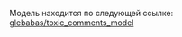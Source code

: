Модель находится по следующей ссылке: [glebabas/toxic_comments_model](https://huggingface.co/glebabas/toxic_comments_model)
